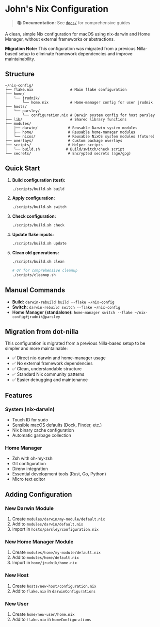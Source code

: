 # John's Nix Configuration

> **📚 Documentation:** See [`docs/`](docs/) for comprehensive guides

A clean, simple Nix configuration for macOS using nix-darwin and Home Manager, without external frameworks or abstractions.

**Migration Note:** This configuration was migrated from a previous Nilla-based setup to eliminate framework dependencies and improve maintainability.

## Structure

```
~/nix-config/
├── flake.nix                 # Main flake configuration
├── home/
│   └── jrudnik/
│       └── home.nix          # Home-manager config for user jrudnik
├── hosts/
│   └── parsley/
│       └── configuration.nix # Darwin system config for host parsley
├── lib/                      # Shared library functions
├── modules/
│   ├── darwin/              # Reusable Darwin system modules
│   ├── home/                # Reusable home-manager modules
│   └── nixos/               # Reusable NixOS system modules (future)
├── overlays/                # Custom package overlays
├── scripts/                 # Helper scripts
│   └── build.sh            # Build/switch/check script
└── secrets/                 # Encrypted secrets (age/gpg)
```

## Quick Start

1. **Build configuration (test):**
   ```bash
   ./scripts/build.sh build
   ```

2. **Apply configuration:**
   ```bash
   ./scripts/build.sh switch
   ```

3. **Check configuration:**
   ```bash
   ./scripts/build.sh check
   ```

4. **Update flake inputs:**
   ```bash
   ./scripts/build.sh update
   ```

5. **Clean old generations:**
   ```bash
   ./scripts/build.sh clean
   
   # Or for comprehensive cleanup
   ./scripts/cleanup.sh
   ```

## Manual Commands

- **Build:** `darwin-rebuild build --flake ~/nix-config`
- **Switch:** `darwin-rebuild switch --flake ~/nix-config`
- **Home Manager (standalone):** `home-manager switch --flake ~/nix-config#jrudnik@parsley`

## Migration from dot-nilla

This configuration is migrated from a previous Nilla-based setup to be simpler and more maintainable:

- ✅ Direct nix-darwin and home-manager usage
- ✅ No external framework dependencies
- ✅ Clean, understandable structure
- ✅ Standard Nix community patterns
- ✅ Easier debugging and maintenance

## Features

### System (nix-darwin)
- Touch ID for sudo
- Sensible macOS defaults (Dock, Finder, etc.)
- Nix binary cache configuration
- Automatic garbage collection

### Home Manager
- Zsh with oh-my-zsh
- Git configuration
- Direnv integration
- Essential development tools (Rust, Go, Python)
- Micro text editor

## Adding Configuration

### New Darwin Module
1. Create `modules/darwin/my-module/default.nix`
2. Add to `modules/darwin/default.nix`
3. Import in `hosts/parsley/configuration.nix`

### New Home Manager Module
1. Create `modules/home/my-module/default.nix` 
2. Add to `modules/home/default.nix`
3. Import in `home/jrudnik/home.nix`

### New Host
1. Create `hosts/new-host/configuration.nix`
2. Add to `flake.nix` in `darwinConfigurations`

### New User
1. Create `home/new-user/home.nix`
2. Add to `flake.nix` in `homeConfigurations`